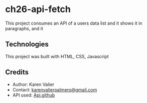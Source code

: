 # ch26-api-fetch

This project consumes an API of a users data list and it shows it in paragraphs, and it

## Technologies

This project was built with HTML, CSS, Javascript

<!-- ## Deploy -->


## Credits

- Author: Karen Valier
- Contact: karenvalierpalmero@gmail.com
- API used: [Api.github](https://api.github.com/users)